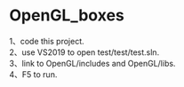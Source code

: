 # OpenGL_boxes

1、code this project.  
2、use VS2019 to open test/test/test.sln.  
3、link to OpenGL/includes and OpenGL/libs.  
4、F5 to run.  
 
